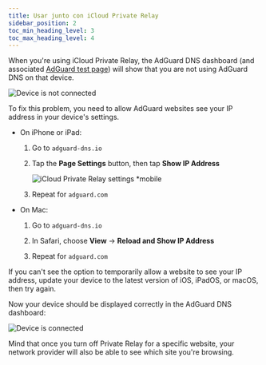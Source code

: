 ```yaml
---
title: Usar junto con iCloud Private Relay
sidebar_position: 2
toc_min_heading_level: 3
toc_max_heading_level: 4
---
```


When you're using iCloud Private Relay, the AdGuard DNS dashboard (and associated [AdGuard test page](https://adguard.com/test.html)) will show that you are not using AdGuard DNS on that device.

![Device is not connected](https://cdn.adtidy.org/content/kb/dns/private/solving_problems/icloud_private_relay/device-not-connected.jpeg)

To fix this problem, you need to allow AdGuard websites see your IP address in your device's settings.

- On iPhone or iPad:

    1. Go to `adguard-dns.io`

    1. Tap the **Page Settings** button, then tap **Show IP Address**

        ![iCloud Private Relay settings *mobile](https://cdn.adtidy.org/content/kb/dns/private/solving_problems/icloud_private_relay/icloudpr.jpg)

    1. Repeat for `adguard.com`

- On Mac:

    1. Go to `adguard-dns.io`

    1. In Safari, choose **View** → **Reload and Show IP Address**

    1. Repeat for `adguard.com`

If you can't see the option to temporarily allow a website to see your IP address, update your device to the latest version of iOS, iPadOS, or macOS, then try again.

Now your device should be displayed correctly in the AdGuard DNS dashboard:

![Device is connected](https://cdn.adtidy.org/content/kb/dns/private/solving_problems/icloud_private_relay/device-connected.jpeg)

Mind that once you turn off Private Relay for a specific website, your network provider will also be able to see which site you're browsing.
